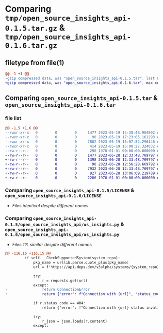 # Comparing `tmp/open_source_insights_api-0.1.5.tar.gz` & `tmp/open_source_insights_api-0.1.6.tar.gz`

## filetype from file(1)

```diff
@@ -1 +1 @@
-gzip compressed data, was "open_source_insights_api-0.1.5.tar", last modified: Fri May 19 17:45:42 2023, max compression
+gzip compressed data, was "open_source_insights_api-0.1.6.tar", max compression
```

## Comparing `open_source_insights_api-0.1.5.tar` & `open_source_insights_api-0.1.6.tar`

### file list

```diff
@@ -1,5 +1,6 @@
--rwxr-xr-x   0        0        0     1477 2023-05-19 14:38:48.904802 open_source_insights_api-0.1.5/LICENSE
--rwxr-xr-x   0        0        0       90 2023-05-19 17:23:05.161293 open_source_insights_api-0.1.5/open_source_insights_api/__init__.py
--rwxr-xr-x   0        0        0     7882 2023-05-19 15:07:52.296446 open_source_insights_api-0.1.5/open_source_insights_api/os_insights.py
--rwxr-xr-x   0        0        0      414 2023-05-19 15:00:27.324032 open_source_insights_api-0.1.5/pyproject.toml
--rw-r--r--   0        0        0      290 1970-01-01 00:00:00.000000 open_source_insights_api-0.1.5/PKG-INFO
+-rw-r--r--   0        0        0     1477 2023-06-28 12:33:48.709797 open_source_insights_api-0.1.6/LICENSE
+-rw-r--r--   0        0        0     1398 2023-06-28 12:33:48.709797 open_source_insights_api-0.1.6/README.md
+-rw-r--r--   0        0        0       90 2023-06-28 12:56:28.669792 open_source_insights_api-0.1.6/open_source_insights_api/__init__.py
+-rw-r--r--   0        0        0     7932 2023-06-28 12:33:48.709797 open_source_insights_api-0.1.6/open_source_insights_api/os_insights.py
+-rw-r--r--   0        0        0      927 2023-06-28 13:06:09.219789 open_source_insights_api-0.1.6/pyproject.toml
+-rw-r--r--   0        0        0     2280 1970-01-01 00:00:00.000000 open_source_insights_api-0.1.6/PKG-INFO
```

### Comparing `open_source_insights_api-0.1.5/LICENSE` & `open_source_insights_api-0.1.6/LICENSE`

 * *Files identical despite different names*

### Comparing `open_source_insights_api-0.1.5/open_source_insights_api/os_insights.py` & `open_source_insights_api-0.1.6/open_source_insights_api/os_insights.py`

 * *Files 1% similar despite different names*

```diff
@@ -116,15 +116,15 @@
         if self.__CheckSupportedSystem(system_repo):
             pkg_name = urllib.parse.quote_plus(pkg_name)
             url = f'https://api.deps.dev/v3alpha/systems/{system_repo}/packages/{pkg_name}/versions/{pkg_version}:dependencies'
             
             try:
                 r = requests.get(url)
             except:
-                return ConnectionError
+                return {"error": f"Connection with {url}", "status_code": r.status_code}
 
             if r.status_code == 404:
                 return {"error": f"Connection with {url} status invalid", "status_code": r.status_code}
             
             try:
                 r_json = json.loads(r.content)
             except:
```

